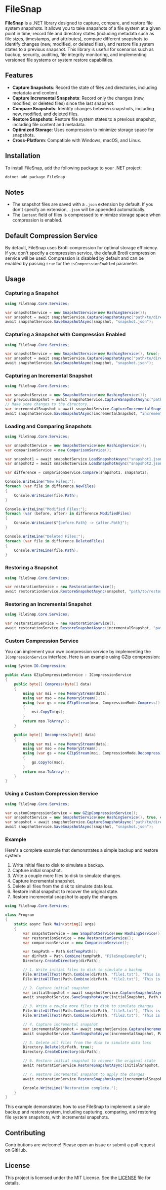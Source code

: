# FileSnap

**FileSnap** is a .NET library designed to capture, compare, and restore file system snapshots. It allows you to take snapshots of a file system at a given point in time, record file and directory states (including metadata such as file sizes, timestamps, and attributes), compare different snapshots to identify changes (new, modified, or deleted files), and restore file system states to a previous snapshot. This library is useful for scenarios such as backup, security, auditing, file integrity monitoring, and implementing versioned file systems or system restore capabilities.

## Features

- **Capture Snapshots**: Record the state of files and directories, including metadata and content.
- **Capture Incremental Snapshots**: Record only the changes (new, modified, or deleted files) since the last snapshot.
- **Compare Snapshots**: Identify changes between snapshots, including new, modified, and deleted files.
- **Restore Snapshots**: Restore file system states to a previous snapshot, including file content and metadata.
- **Optimized Storage**: Uses compression to minimize storage space for snapshots.
- **Cross-Platform**: Compatible with Windows, macOS, and Linux.

## Installation

To install FileSnap, add the following package to your .NET project:

```bash
dotnet add package FileSnap
```

## Notes

- The snapshot files are saved with a `.json` extension by default. If you don't specify an extension, `.json` will be appended automatically.
- The `Content` field of files is compressed to minimize storage space when compression is enabled.

## Default Compression Service

By default, FileSnap uses Brotli compression for optimal storage efficiency. If you don't specify a compression service, the default Brotli compression service will be used. Compression is disabled by default and can be enabled by passing `true` for the `isCompressionEnabled` parameter.

## Usage

### Capturing a Snapshot

```csharp
using FileSnap.Core.Services;

var snapshotService = new SnapshotService(new HashingService());
var snapshot = await snapshotService.CaptureSnapshotAsync("path/to/directory");
await snapshotService.SaveSnapshotAsync(snapshot, "snapshot.json");
```

### Capturing a Snapshot with Compression Enabled

```csharp
using FileSnap.Core.Services;

var snapshotService = new SnapshotService(new HashingService(), true);
var snapshot = await snapshotService.CaptureSnapshotAsync("path/to/directory");
await snapshotService.SaveSnapshotAsync(snapshot, "snapshot.json");
```

### Capturing an Incremental Snapshot

```csharp
using FileSnap.Core.Services;

var snapshotService = new SnapshotService(new HashingService());
var previousSnapshot = await snapshotService.CaptureSnapshotAsync("path/to/directory");
// Make some changes to the directory...
var incrementalSnapshot = await snapshotService.CaptureIncrementalSnapshotAsync("path/to/directory", previousSnapshot);
await snapshotService.SaveSnapshotAsync(incrementalSnapshot, "incrementalSnapshot.json");
```

### Loading and Comparing Snapshots

```csharp
using FileSnap.Core.Services;

var snapshotService = new SnapshotService(new HashingService());
var comparisonService = new ComparisonService();

var snapshot1 = await snapshotService.LoadSnapshotAsync("snapshot1.json");
var snapshot2 = await snapshotService.LoadSnapshotAsync("snapshot2.json");

var difference = comparisonService.Compare(snapshot1, snapshot2);

Console.WriteLine("New Files:");
foreach (var file in difference.NewFiles)
{
    Console.WriteLine(file.Path);
}

Console.WriteLine("Modified Files:");
foreach (var (before, after) in difference.ModifiedFiles)
{
    Console.WriteLine($"{before.Path} -> {after.Path}");
}

Console.WriteLine("Deleted Files:");
foreach (var file in difference.DeletedFiles)
{
    Console.WriteLine(file.Path);
}
```

### Restoring a Snapshot

```csharp
using FileSnap.Core.Services;

var restorationService = new RestorationService();
await restorationService.RestoreSnapshotAsync(snapshot, "path/to/restore");
```

### Restoring an Incremental Snapshot

```csharp
using FileSnap.Core.Services;

var restorationService = new RestorationService();
await restorationService.RestoreSnapshotAsync(incrementalSnapshot, "path/to/restore");
```

### Custom Compression Service

You can implement your own compression service by implementing the `ICompressionService` interface. Here is an example using GZip compression:

```csharp
using System.IO.Compression;

public class GZipCompressionService : ICompressionService
{
    public byte[] Compress(byte[] data)
    {
        using var msi = new MemoryStream(data);
        using var mso = new MemoryStream();
        using (var gs = new GZipStream(mso, CompressionMode.Compress))
        {
            msi.CopyTo(gs);
        }
        return mso.ToArray();
    }

    public byte[] Decompress(byte[] data)
    {
        using var msi = new MemoryStream(data);
        using var mso = new MemoryStream();
        using (var gs = new GZipStream(msi, CompressionMode.Decompress))
        {
            gs.CopyTo(mso);
        }
        return mso.ToArray();
    }
}
```

### Using a Custom Compression Service

```csharp
using FileSnap.Core.Services;

var customCompressionService = new GZipCompressionService();
var snapshotService = new SnapshotService(new HashingService(), true, customCompressionService);
var snapshot = await snapshotService.CaptureSnapshotAsync("path/to/directory");
await snapshotService.SaveSnapshotAsync(snapshot, "snapshot.json");
```

### Example

Here's a complete example that demonstrates a simple backup and restore system:

1. Write initial files to disk to simulate a backup.
2. Capture initial snapshot.
3. Write a couple more files to disk to simulate changes.
4. Capture incremental snapshot.
5. Delete all files from the disk to simulate data loss.
6. Restore initial snapshot to recover the original state.
7. Restore incremental snapshot to apply the changes.

```csharp
using FileSnap.Core.Services;

class Program
{
    static async Task Main(string[] args)
    {
        var snapshotService = new SnapshotService(new HashingService());
        var restorationService = new RestorationService();
        var comparisonService = new ComparisonService();

        var tempPath = Path.GetTempPath();
        var dirPath = Path.Combine(tempPath, "FileSnapExample");
        Directory.CreateDirectory(dirPath);

        // 1. Write initial files to disk to simulate a backup
        File.WriteAllText(Path.Combine(dirPath, "file1.txt"), "This is a test file.");
        File.WriteAllText(Path.Combine(dirPath, "file2.txt"), "This is another test file.");

        // 2. Capture initial snapshot
        var initialSnapshot = await snapshotService.CaptureSnapshotAsync(dirPath);
        await snapshotService.SaveSnapshotAsync(initialSnapshot, Path.Combine(tempPath, "initialSnapshot.json"));

        // 3. Write a couple more files to disk to simulate changes
        File.WriteAllText(Path.Combine(dirPath, "file3.txt"), "This is a new file.");
        File.WriteAllText(Path.Combine(dirPath, "file2.txt"), "This is a modified file.");

        // 4. Capture incremental snapshot
        var incrementalSnapshot = await snapshotService.CaptureIncrementalSnapshotAsync(dirPath, initialSnapshot);
        await snapshotService.SaveSnapshotAsync(incrementalSnapshot, Path.Combine(tempPath, "incrementalSnapshot.json"));

        // 5. Delete all files from the disk to simulate data loss
        Directory.Delete(dirPath, true);
        Directory.CreateDirectory(dirPath);

        // 6. Restore initial snapshot to recover the original state
        await restorationService.RestoreSnapshotAsync(initialSnapshot, dirPath);

        // 7. Restore incremental snapshot to apply the changes
        await restorationService.RestoreSnapshotAsync(incrementalSnapshot, dirPath);

        Console.WriteLine("Restoration complete.");
    }
}
```

This example demonstrates how to use FileSnap to implement a simple backup and restore system, including capturing, comparing, and restoring file system snapshots, with incremental snapshots.

## Contributing

Contributions are welcome! Please open an issue or submit a pull request on GitHub.

## License

This project is licensed under the MIT License. See the [LICENSE](https://github.com/willibrandon/FileSnap/blob/main/LICENSE.txt) file for details.